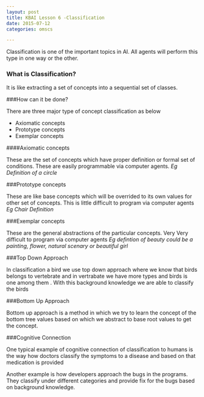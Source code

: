 ```yaml
---
layout: post
title: KBAI Lesson 6 -Classification
date: 2015-07-12
categories: omscs

---
```

Classification is one of the important topics in AI. All agents will perform this type in one way or the other.

### What is Classification?

It is like extracting a set of concepts into a sequential set of classes.

###How can it be done?

There are three major type of concept classification as below
  * Axiomatic concepts
  * Prototype concepts
  * Exemplar concepts



####Axiomatic concepts

These are the set of concepts which have proper definition or formal set of conditions. These are easily programmable via computer agents.
*Eg Definition of a circle*  

###Prototype concepts

These are like base concepts which will be overrided to its own values for other set of concepts. This is little difficult to program via computer agents
*Eg Chair Definition*

###Exemplar concepts

These are the general abstractions of the particular concepts. Very Very difficult to program via computer agents
*Eg defintion of beauty could be a painting, flower, natural scenary or beautiful girl*

###Top Down Approach

In classification a bird we use top down approach where we know that birds belongs to vertebrate and in vertrabate we have more types and birds is one among them . With this background knowledge we are able to classify the birds

###Bottom Up Approach

Bottom up approach is a method in which we try to learn the concept of the bottom tree values based on which we abstract to base root values to get the concept.


###Cognitive Connection

One typical example of cognitive connection of classification to humans is the way how doctors classify the symptoms to a disease and based on that medication is provided

Another example is how developers approach the bugs in the programs. They classify under different categories and provide fix for the bugs based on background knowledge.

